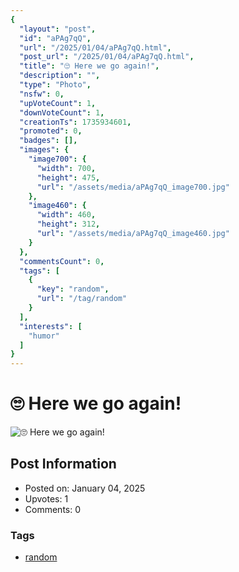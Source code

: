 ```yaml
---
{
  "layout": "post",
  "id": "aPAg7qQ",
  "url": "/2025/01/04/aPAg7qQ.html",
  "post_url": "/2025/01/04/aPAg7qQ.html",
  "title": "🙄 Here we go again!",
  "description": "",
  "type": "Photo",
  "nsfw": 0,
  "upVoteCount": 1,
  "downVoteCount": 1,
  "creationTs": 1735934601,
  "promoted": 0,
  "badges": [],
  "images": {
    "image700": {
      "width": 700,
      "height": 475,
      "url": "/assets/media/aPAg7qQ_image700.jpg"
    },
    "image460": {
      "width": 460,
      "height": 312,
      "url": "/assets/media/aPAg7qQ_image460.jpg"
    }
  },
  "commentsCount": 0,
  "tags": [
    {
      "key": "random",
      "url": "/tag/random"
    }
  ],
  "interests": [
    "humor"
  ]
}
---
```


# 🙄 Here we go again!

![🙄 Here we go again!](/assets/media/aPAg7qQ_image700.jpg)

## Post Information

- Posted on: January 04, 2025
- Upvotes: 1
- Comments: 0

### Tags

- [random](/tag/random)

